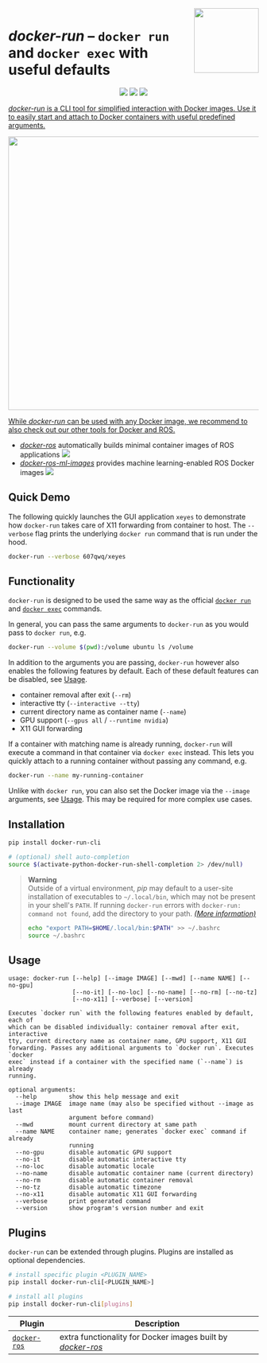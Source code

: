 <img src="https://github.com/ika-rwth-aachen/docker-run/raw/main/assets/logo.png" height=130 align="right">

# *docker-run* – ``docker run`` and ``docker exec`` with useful defaults

<p align="center">
  <img src="https://img.shields.io/github/v/release/ika-rwth-aachen/docker-run"/></a>
  <img src="https://img.shields.io/github/license/ika-rwth-aachen/docker-run"/>
  <a href="https://pypi.org/project/docker-run-cli/"><img src="https://img.shields.io/pypi/dm/docker-run-cli?color=blue&label=PyPI%20downloads"/>
</p>

*docker-run* is a CLI tool for simplified interaction with Docker images. Use it to easily start and attach to Docker containers with useful predefined arguments.

<p align="center">
  <img src="https://github.com/ika-rwth-aachen/docker-run/raw/main/assets/teaser.png" width=550>
</p>

While *docker-run* can be used with any Docker image, we recommend to also check out our other tools for Docker and ROS.
- [*docker-ros*](https://github.com/ika-rwth-aachen/docker-ros) automatically builds minimal container images of ROS applications <a href="https://github.com/ika-rwth-aachen/docker-ros"><img src="https://img.shields.io/github/stars/ika-rwth-aachen/docker-ros?style=social"/></a>
- [*docker-ros-ml-images*](https://github.com/ika-rwth-aachen/docker-ros-ml-images) provides machine learning-enabled ROS Docker images <a href="https://github.com/ika-rwth-aachen/docker-ros-ml-images"><img src="https://img.shields.io/github/stars/ika-rwth-aachen/docker-ros-ml-images?style=social"/></a>


## Quick Demo

The following quickly launches the GUI application `xeyes` to demonstrate how `docker-run` takes care of X11 forwarding from container to host. The `--verbose` flag prints the underlying `docker run` command that is run under the hood.

```bash
docker-run --verbose 607qwq/xeyes
```


## Functionality

`docker-run` is designed to be used the same way as the official [`docker run`](https://docs.docker.com/engine/reference/commandline/run/) and [`docker exec`](https://docs.docker.com/engine/reference/commandline/exec/) commands.

In general, you can pass the same arguments to `docker-run` as you would pass to `docker run`, e.g.

```bash
docker-run --volume $(pwd):/volume ubuntu ls /volume
```

In addition to the arguments you are passing, `docker-run` however also enables the following features by default. Each of these default features can be disabled, see [Usage](#usage).
- container removal after exit (`--rm`)
- interactive tty (`--interactive --tty`)
- current directory name as container name (`--name`)
- GPU support (`--gpus all` / `--runtime nvidia`)
- X11 GUI forwarding

If a container with matching name is already running, `docker-run` will execute a command in that container via `docker exec` instead. This lets you quickly attach to a running container without passing any command, e.g.

```bash
docker-run --name my-running-container
```

Unlike with `docker run`, you can also set the Docker image via the `--image` arguments, see [Usage](#usage). This may be required for more complex use cases.


## Installation

```bash
pip install docker-run-cli

# (optional) shell auto-completion
source $(activate-python-docker-run-shell-completion 2> /dev/null)
```

> **Warning**  
> Outside of a virtual environment, *pip* may default to a user-site installation of executables to `~/.local/bin`, which may not be present in your shell's `PATH`.  If running `docker-run` errors with `docker-run: command not found`, add the directory to your path. [*(More information)*](https://packaging.python.org/en/latest/tutorials/installing-packages/#installing-to-the-user-site)  
> ```bash
> echo "export PATH=$HOME/.local/bin:$PATH" >> ~/.bashrc
> source ~/.bashrc
> ```


## Usage

```
usage: docker-run [--help] [--image IMAGE] [--mwd] [--name NAME] [--no-gpu]
                  [--no-it] [--no-loc] [--no-name] [--no-rm] [--no-tz]
                  [--no-x11] [--verbose] [--version]

Executes `docker run` with the following features enabled by default, each of
which can be disabled individually: container removal after exit, interactive
tty, current directory name as container name, GPU support, X11 GUI
forwarding. Passes any additional arguments to `docker run`. Executes `docker
exec` instead if a container with the specified name (`--name`) is already
running.

optional arguments:
  --help         show this help message and exit
  --image IMAGE  image name (may also be specified without --image as last
                 argument before command)
  --mwd          mount current directory at same path
  --name NAME    container name; generates `docker exec` command if already
                 running
  --no-gpu       disable automatic GPU support
  --no-it        disable automatic interactive tty
  --no-loc       disable automatic locale
  --no-name      disable automatic container name (current directory)
  --no-rm        disable automatic container removal
  --no-tz        disable automatic timezone
  --no-x11       disable automatic X11 GUI forwarding
  --verbose      print generated command
  --version      show program's version number and exit
```

## Plugins

`docker-run` can be extended through plugins. Plugins are installed as optional dependencies.

```bash
# install specific plugin <PLUGIN_NAME>
pip install docker-run-cli[<PLUGIN_NAME>]

# install all plugins
pip install docker-run-cli[plugins]
```

| Plugin | Description |
| --- | --- |
| [`docker-ros`](https://pypi.org/project/docker-run-docker-ros) | extra functionality for Docker images built by [*docker-ros*](https://github.com/ika-rwth-aachen/docker-ros) |

